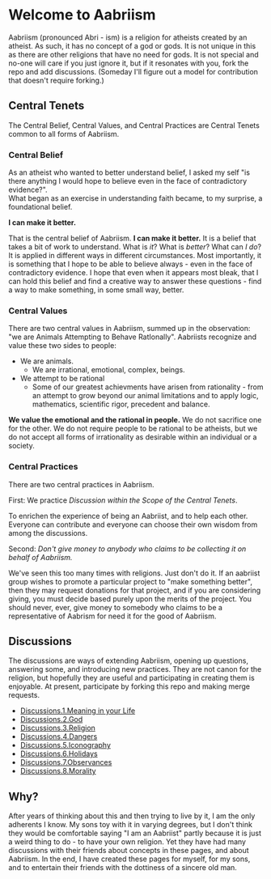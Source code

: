 # Welcome to Aabriism

Aabriism (pronounced Abri - ism) is a religion for atheists created by an atheist.  As such, it has no concept of a god or gods.  It is not unique in this as there are other religions that have no need for gods.  It is not special and no-one will care if you just ignore it, but if it resonates with you, fork the repo and add discussions.  (Someday I'll figure out a model for contribution that doesn't require forking.)

## Central Tenets
The Central Belief, Central Values, and Central Practices are Central Tenets common to all forms of Aabriism. 

### Central Belief
As an atheist who wanted to better understand belief, I asked my self "is there anything I would hope to believe even in the face of contradictory evidence?".  
What began as an exercise in understanding faith became, to my surprise, a foundational belief.

  **I can make it better.**

That is the central belief of Aabriism.  **I can make it better.**  It is a belief that takes a bit of work to understand.  What is *it*?  What is *better*?  What can *I do*? 
It is applied in different ways in different circumstances.  Most importantly, it is something that I hope to be able to believe always - even in the face of contradictory evidence.  I hope that even when it appears most bleak, that I can hold this belief and find a creative way to answer these questions - find a way to make something, in some small way, better.

### Central Values
There are two central values in Aabriism, summed up in the observation: "we are Animals Attempting to Behave RatIonally".  Aabriists recognize and value these two sides to people:  
* We are animals. 
  * We are irrational, emotional, complex, beings.
* We attempt to be rational
  * Some of our greatest achievments have arisen from rationality - from an attempt to grow beyond our animal limitations and to apply logic, mathematics, scientific rigor, precedent and balance.

**We value the emotional and the rational in people.**  We do not sacrifice one for the other.  We do not require people to be rational to be atheists, but we do not accept all forms of irrationality as desirable within an individual or a society.

### Central Practices
There are two central practices in Aabriism.

First:   We practice *Discussion within the Scope of the Central Tenets*. 

To enrichen the experience of being an Aabriist, and to help each other.  Everyone can contribute and everyone can choose their own wisdom from among the discussions.

Second: *Don't give money to anybody who claims to be collecting it on behalf of Aabriism.*

We've seen this too many times with religions.  Just don't do it.  If an aabriist group wishes to promote a particular project to "make something better", then they may request donations for that project, and if you are considering giving, you must decide based purely upon the merits of the project.  You should never, ever, give money to somebody who claims to be a representative of Aabrism for need it for the good of Aabriism.


## Discussions
The discussions are ways of extending Aabriism, opening up questions, answering some, and introducing new practices.  They are not canon for the religion, but hopefully they are useful and participating in creating them is enjoyable.  At present, participate by forking this repo and making merge requests.
* [Discussions.1.Meaning in your Life](philosophy/meaning.html)
* [Discussions.2.God](philosophy/god.html)
* [Discussions.3.Religion](philosophy/religion.html)
* [Discussions.4.Dangers](practices/dangers.html)
* [Discussions.5.Iconography](iconography/index.html)
* [Discussions.6.Holidays](practices/index.html#holidays)
* [Discussions.7.Observances](practices/index.html)
* [Discussions.8.Morality](philosophy/morality.html)

## Why?
After years of thinking about this and then trying to live by it, I am the only adherents I know.  My sons toy with it in varying degrees, but I don't think they would be comfortable saying "I am an Aabriist" partly because it is just a weird thing to do - to have your own religion.  Yet they have had many discussions with their friends about concepts in these pages, and about Aabriism.  In the end, I have created these pages for myself, for my sons, and to entertain their friends with the dottiness of a sincere old man.


